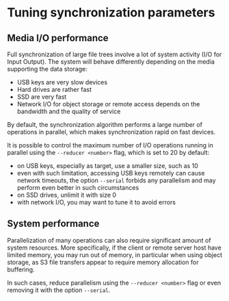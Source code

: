 # Tuning synchronization parameters

## Media I/O performance

Full synchronization of large file trees involve a lot of system activity (I/O for Input Output).
The system will behave differently depending on the media supporting the data storage:

- USB keys are very slow devices
- Hard drives are rather fast
- SSD are very fast
- Network I/O for object storage or remote access depends on the bandwidth and the quality of service

By default, the synchronization algorithm performs a large number of operations in parallel,
which makes synchronization rapid on fast devices.

It is possible to control the maximum number of I/O operations running in parallel
using the `--reducer <number>` flag, which is set to 20 by default:
- on USB keys, especially as target, use a smaller size, such as 10
- even with such limitation, accessing USB keys remotely can cause network timeouts,
the option `--serial` forbids any parallelism and may perform even better in such circumstances
- on SSD drives, unlimit it with size 0
- with network I/O, you may want to tune it to avoid errors

## System performance

Parallelization of many operations can also require significant amount of system resources.
More specifically, if the client or remote server host have limited memory,
you may run out of memory, in particular when using object storage,
as S3 file transfers appear to require memory allocation for buffering.

In such cases, reduce parallelism using the `--reducer <number>` flag
or even removing it with the option `--serial`.
